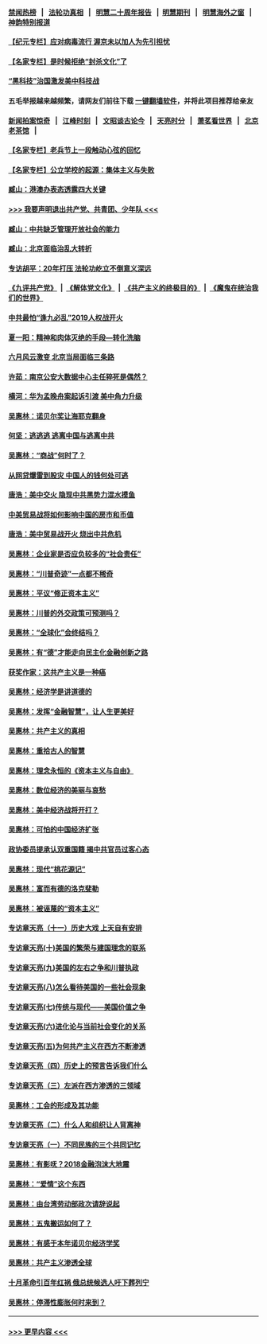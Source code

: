 #### [禁闻热榜](热点新闻.md?=0)  &nbsp;&nbsp;|&nbsp;&nbsp; [法轮功真相](https://github.com/gfw-breaker/truth/blob/master/README.md?=0) &nbsp;&nbsp;|&nbsp;&nbsp; [明慧二十周年报告](https://github.com/gfw-breaker/mh-reports/blob/master/README.md?=0) &nbsp;&nbsp;|&nbsp;&nbsp;[明慧期刊](https://github.com/gfw-breaker/mh-qikan) &nbsp;&nbsp;|&nbsp;&nbsp; [明慧海外之窗](https://github.com/gfw-breaker/mh-news/blob/master/README.md?=0) &nbsp;&nbsp;|&nbsp;&nbsp; [神韵特别报道](https://github.com/gfw-breaker/mh-news/blob/master/shenyun.md?=0)
#### [【纪元专栏】应对病毒流行 渥京未以加人为先引担忧](../pages/nsc423/n11875714.md?t=03112002) 
#### [【名家专栏】是时候拒绝“封杀文化”了](../pages/nsc423/n11814093.md?t=03112002) 
#### [“黑科技”治国激发美中科技战](../pages/nsc423/n11638056.md?t=03112002) 
#### 五毛举报越来越频繁，请网友们前往下载 [一键翻墙软件](https://github.com/gfw-breaker/ssr-accounts)，并将此项目推荐给亲友
#### [新闻拍案惊奇](https://github.com/gfw-breaker/banned-news/blob/master/pages/link4.md) &nbsp;&nbsp;|&nbsp;&nbsp; [江峰时刻](https://github.com/gfw-breaker/banned-news/blob/master/pages/link4.md) &nbsp;&nbsp;|&nbsp;&nbsp; [文昭谈古论今](https://github.com/gfw-breaker/banned-news/blob/master/pages/link4.md) &nbsp;&nbsp;|&nbsp;&nbsp; [天亮时分](https://github.com/gfw-breaker/banned-news/blob/master/pages/link4.md) &nbsp;&nbsp;|&nbsp;&nbsp; [萧茗看世界](https://github.com/gfw-breaker/banned-news/blob/master/pages/link4.md) &nbsp;&nbsp;|&nbsp;&nbsp; [北京老茶馆](https://github.com/gfw-breaker/banned-news/blob/master/pages/link4.md) &nbsp;&nbsp;|&nbsp;&nbsp; 
#### [【名家专栏】老兵节上一段触动心弦的回忆](../pages/nsc423/n11646016.md?t=03112002) 
#### [【名家专栏】公立学校的起源：集体主义与失败](../pages/nsc423/n11601833.md?t=03112002) 
#### [臧山：港澳办表态透露四大关键](../pages/nsc423/n11421628.md?t=03112002) 
#### [>>> 我要声明退出共产党、共青团、少年队 <<<](https://github.com/begood0513/goodnews/blob/master/quit/letter.md) 
#### [臧山：中共缺乏管理开放社会的能力](../pages/nsc423/n11407457.md?t=03112002) 
#### [臧山：北京面临治乱大转折](../pages/nsc423/n11406895.md?t=03112002) 
#### [专访胡平：20年打压 法轮功屹立不倒意义深远](../pages/nsc423/n11398800.md?t=03112002) 
#### [《九评共产党》](https://github.com/begood0513/9ping.md/blob/master/README.md) &nbsp;|&nbsp; [《解体党文化》](../../../../jtdwh.md/blob/master/README.md)  &nbsp;|&nbsp; [《共产主义的终极目的》](../../../../gczydzjmd.md/blob/master/README.md) &nbsp;|&nbsp; [《魔鬼在统治我们的世界》](../../../../mgztzwmdsj.md/blob/master/README.md) 
#### [中共最怕“逢九必乱”2019人权战开火](../pages/nsc423/n11385248.md?t=03112002) 
#### [夏一阳：精神和肉体灭绝的手段—转化洗脑](../pages/nsc423/n11368250.md?t=03112002) 
#### [六月风云激变 北京当局面临三条路](../pages/nsc423/n11313668.md?t=03112002) 
#### [许茹：南京公安大数据中心主任猝死是偶然？](../pages/nsc423/n11064744.md?t=03112002) 
#### [横河：华为孟晚舟案起诉引渡 美中角力升级](../pages/nsc423/n11027230.md?t=03112002) 
#### [吴惠林：诺贝尔奖让海耶克翻身](../pages/nsc423/n10890049.md?t=03112002) 
#### [何坚：逃逃逃 逃离中国与逃离中共](../pages/nsc423/n10592891.md?t=03112002) 
#### [吴惠林：“商战”何时了？](../pages/nsc423/n10573558.md?t=03112002) 
#### [从网贷爆雷到股灾 中国人的钱何处可逃](../pages/nsc423/n10572800.md?t=03112002) 
#### [唐浩：美中交火 隐现中共黑势力混水摸鱼](../pages/nsc423/n10544040.md?t=03112002) 
#### [中美贸易战将如何影响中国的房市和币值](../pages/nsc423/n10543697.md?t=03112002) 
#### [唐浩：美中贸易战开火 烧出中共危机](../pages/nsc423/n10540126.md?t=03112002) 
#### [吴惠林：企业家是否应负较多的“社会责任”](../pages/nsc423/n10535022.md?t=03112002) 
#### [吴惠林：“川普奇迹”一点都不稀奇](../pages/nsc423/n10512808.md?t=03112002) 
#### [吴惠林：平议“修正资本主义”](../pages/nsc423/n10495724.md?t=03112002) 
#### [吴惠林：川普的外交政策可预测吗？](../pages/nsc423/n10462387.md?t=03112002) 
#### [吴惠林：“全球化”会终结吗？](../pages/nsc423/n10452838.md?t=03112002) 
#### [吴惠林：有“德”才能走向民主化金融创新之路](../pages/nsc423/n10432292.md?t=03112002) 
#### [获奖作家：这共产主义是一种癌](../pages/nsc423/n10431541.md?t=03112002) 
#### [吴惠林：经济学是讲道德的](../pages/nsc423/n10398014.md?t=03112002) 
#### [吴惠林：发挥“金融智慧”，让人生更美好](../pages/nsc423/n10375019.md?t=03112002) 
#### [吴惠林：共产主义的真相](../pages/nsc423/n10351394.md?t=03112002) 
#### [吴惠林：重拾古人的智慧](../pages/nsc423/n10337691.md?t=03112002) 
#### [吴惠林：理念永恒的《资本主义与自由》](../pages/nsc423/n10316274.md?t=03112002) 
#### [吴惠林：数位经济的美丽与哀愁](../pages/nsc423/n10292946.md?t=03112002) 
#### [吴惠林：美中经济战将开打？](../pages/nsc423/n10258825.md?t=03112002) 
#### [吴惠林：可怕的中国经济扩张](../pages/nsc423/n10219147.md?t=03112002) 
#### [政协委员提承认双重国籍 揭中共官员过客心态](../pages/nsc423/n10208809.md?t=03112002) 
#### [吴惠林：现代“桃花源记”](../pages/nsc423/n10185234.md?t=03112002) 
#### [吴惠林：富而有德的洛克斐勒](../pages/nsc423/n10142264.md?t=03112002) 
#### [吴惠林：被诬蔑的“资本主义”](../pages/nsc423/n10124816.md?t=03112002) 
#### [专访章天亮（十一）历史大戏 上天自有安排](../pages/nsc423/n10094905.md?t=03112002) 
#### [专访章天亮(十)美国的繁荣与建国理念的联系](../pages/nsc423/n10094899.md?t=03112002) 
#### [专访章天亮(九)美国的左右之争和川普执政](../pages/nsc423/n10094889.md?t=03112002) 
#### [专访章天亮(八)怎么看待美国的一些社会现象](../pages/nsc423/n10094857.md?t=03112002) 
#### [专访章天亮(七)传统与现代——美国价值之争](../pages/nsc423/n10093140.md?t=03112002) 
#### [专访章天亮(六)进化论与当前社会变化的关系](../pages/nsc423/n10092036.md?t=03112002) 
#### [专访章天亮(五)为何共产主义在西方不断渗透](../pages/nsc423/n10083620.md?t=03112002) 
#### [专访章天亮（四）历史上的预言告诉我们什么](../pages/nsc423/n10083606.md?t=03112002) 
#### [专访章天亮（三）左派在西方渗透的三领域](../pages/nsc423/n10081115.md?t=03112002) 
#### [吴惠林：工会的形成及其功能](../pages/nsc423/n10080633.md?t=03112002) 
#### [专访章天亮（二）什么人和组织让人背离神](../pages/nsc423/n10076637.md?t=03112002) 
#### [专访章天亮（一）不同民族的三个共同记忆](../pages/nsc423/n10074188.md?t=03112002) 
#### [吴惠林：有影呒？2018金融泡沫大地震](../pages/nsc423/n10040534.md?t=03112002) 
#### [吴惠林：“爱情”这个东西](../pages/nsc423/n10019423.md?t=03112002) 
#### [吴惠林：由台湾劳动部政次请辞说起](../pages/nsc423/n9979679.md?t=03112002) 
#### [吴惠林：五鬼搬运如何了？](../pages/nsc423/n9925338.md?t=03112002) 
#### [吴惠林：有感于本年诺贝尔经济学奖](../pages/nsc423/n9871883.md?t=03112002) 
#### [吴惠林：共产主义渗透全球](../pages/nsc423/n9812748.md?t=03112002) 
#### [十月革命引百年红祸 俄总统候选人吁下葬列宁](../pages/nsc423/n9810182.md?t=03112002) 
#### [吴惠林：停滞性膨胀何时来到？](../pages/nsc423/n9764136.md?t=03112002) 

----
#### [ >>> 更早内容 <<< ](../indexes/nsc423-earlier.md)
